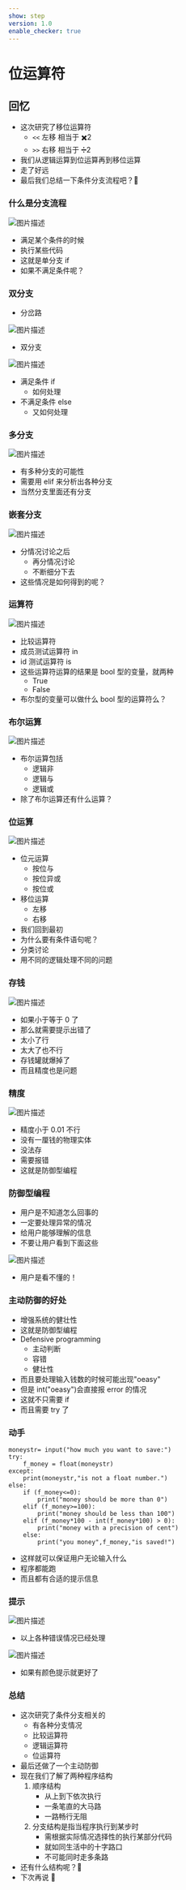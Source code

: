 ```yaml
---
show: step
version: 1.0
enable_checker: true
---
```


# 位运算符

## 回忆

- 这次研究了移位运算符
  - `<<` 左移 相当于 ✖️2
  - `>>` 右移 相当于 ➗️2
- 我们从逻辑运算到位运算再到移位运算
- 走了好远
- 最后我们总结一下条件分支流程吧？🤔

### 什么是分支流程

![图片描述](https://doc.shiyanlou.com/courses/uid1190679-20210907-1631023194343)

- 满足某个条件的时候
- 执行某些代码
- 这就是单分支 if
- 如果不满足条件呢？

### 双分支

- 分岔路

![图片描述](https://doc.shiyanlou.com/courses/3584/labs/206033/uid1190679-20250610-1749562008740) 

- 双分支 

![图片描述](https://doc.shiyanlou.com/courses/3584/labs/206033/uid1190679-20250610-1749561492799) 

- 满足条件 if
  - 如何处理
- 不满足条件 else
  - 又如何处理

### 多分支

![图片描述](https://doc.shiyanlou.com/courses/uid1190679-20210925-1632559114388)

- 有多种分支的可能性
- 需要用 elif 来分析出各种分支
- 当然分支里面还有分支

### 嵌套分支

![图片描述](https://doc.shiyanlou.com/courses/uid1190679-20210919-1632061213313)

- 分情况讨论之后
  - 再分情况讨论
  - 不断细分下去
- 这些情况是如何得到的呢？

### 运算符

![图片描述](https://doc.shiyanlou.com/courses/uid1190679-20210926-1632627747038)

- 比较运算符
- 成员测试运算符 in
- id 测试运算符 is
- 这些运算符运算的结果是 bool 型的变量，就两种
  - True
  - False
- 布尔型的变量可以做什么 bool 型的运算符么？

### 布尔运算

![图片描述](https://doc.shiyanlou.com/courses/uid1190679-20210926-1632627856936)

- 布尔运算包括
  - 逻辑非
  - 逻辑与
  - 逻辑或
- 除了布尔运算还有什么运算？

### 位运算

![图片描述](https://doc.shiyanlou.com/courses/uid1190679-20210926-1632627939972)

- 位元运算
  - 按位与
  - 按位异或
  - 按位或
- 移位运算
  - 左移
  - 右移
- 我们回到最初
- 为什么要有条件语句呢？
- 分类讨论
- 用不同的逻辑处理不同的问题

### 存钱

![图片描述](https://doc.shiyanlou.com/courses/uid1190679-20210926-1632628066734)

- 如果小于等于 0 了
- 那么就需要提示出错了
- 太小了行
- 太大了也不行
- 存钱罐就爆掉了
- 而且精度也是问题

### 精度

![图片描述](https://doc.shiyanlou.com/courses/uid1190679-20210926-1632628155896)

- 精度小于 0.01 不行
- 没有一厘钱的物理实体
- 没法存
- 需要报错
- 这就是防御型编程

### 防御型编程

- 用户是不知道怎么回事的
- 一定要处理异常的情况
- 给用户能够理解的信息
- 不要让用户看到下面这些

![图片描述](https://doc.shiyanlou.com/courses/uid1190679-20210926-1632629014159)

- 用户是看不懂的！

### 主动防御的好处

- 增强系统的健壮性
- 这就是防御型编程
- Defensive programming
  - 主动判断
  - 容错
  - 健壮性
- 而且要处理输入钱数的时候可能出现"oeasy"
- 但是 int("oeasy")会直接报 error 的情况
- 这就不只需要 if
- 而且需要 try 了

### 动手

```python3
moneystr= input("how much you want to save:")
try:
    f_money = float(moneystr)
except:
    print(moneystr,"is not a float number.")
else:
    if (f_money<=0):
        print("money should be more than 0")
    elif (f_money>=100):
        print("money should be less than 100")
    elif (f_money*100 - int(f_money*100) > 0):
        print("money with a precision of cent")
    else:
        print("you money",f_money,"is saved!")
```

- 这样就可以保证用户无论输入什么
- 程序都能跑
- 而且都有合适的提示信息

### 提示

![图片描述](https://doc.shiyanlou.com/courses/uid1190679-20220327-1648387195051)

- 以上各种错误情况已经处理

![图片描述](https://doc.shiyanlou.com/courses/uid1190679-20220327-1648387147348)


- 如果有颜色提示就更好了

### 总结

- 这次研究了条件分支相关的
  - 有各种分支情况
  - 比较运算符
  - 逻辑运算符
  - 位运算符
- 最后还做了一个主动防御
- 现在我们了解了两种程序结构
	1. 顺序结构 
		-  从上到下依次执行 
		-  一条笔直的大马路 
		-  一路畅行无阻
    2. 分支结构是指当程序执行到某步时 		        
    	- 需根据实际情况选择性的执行某部分代码
    	- 就如同生活中的十字路口 
    	- 不可能同时走多条路
- 还有什么结构呢？🤔
- 下次再说 👋
